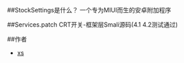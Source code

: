 ##StockSettings是什么？
一个专为MIUI而生的安卓附加程序



##Services.patch
CRT开关-框架层Smali源码(4.1 4.2测试通过) 



##作者
* [xs](http://weibo.com/acexs)
